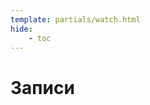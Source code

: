 ```yaml
---
template: partials/watch.html
hide:
    - toc
---
```


# Записи

<script>
    const watchList = {
      'BFcq6bwNgkE': 'Лекция #1. Часть 1',
      'rmTIjswxjTA': 'Лекция #1. Часть 2',
      '6WPuwFWbDvs': 'Лекция #2. Часть 2',
      'rpGUy6PZiiw': 'Лекция #3. Часть 1',
      '6bo0XQcR5T0': 'Лекция #3. Часть 2',
      '9InpNm1-4UQ': '2020 10 13 19 05 05 ОИБ',
      'CqpdUuOD-lY': 'Лекция инфобез 1 часть',
      'l0i6Niflk20': '2020 10 13 20 25 58',
      'PCZJdPuXUdc': 'Лекция инфобез 2 часть',
      'OCMjsepzEXg': 'Инфобез',
      'FWMXnp_bdeQ': 'Инфобез',
      'DG4j-AxOmVM': 'Инфобез',
      'Vd4ovyUlmxg': 'Инфобез',
      'vyJYQcGf4yo': 'Кадровое обеспечение',
      'LvquHJciiOU': 'Кадровое обеспечение',
      'Wmc7BMItX00': 'Инфобез',
      'lr99MlF9q4I': 'ОИБ Семинар',
      'uvIVI5-l03g': 'КМ 4',
      'zN8X42nUL_I' : 'Консультация ОИБ 1 сем. 25.01.21'
    };
</script>